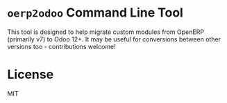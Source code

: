 # `oerp2odoo` Command Line Tool

This tool is designed to help migrate custom modules from OpenERP (primarily v7)
to Odoo 12+. It may be useful for conversions between other versions too -
contributions welcome!

# License

MIT